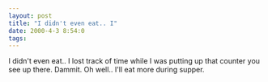 ```yaml
---
layout: post
title: "I didn't even eat.. I"
date: 2000-4-3 8:54:0
tags: 
---
```


I didn't even eat.. I lost track of time while I was putting up that counter you see up there. Dammit. Oh well.. I'll eat more during supper.

